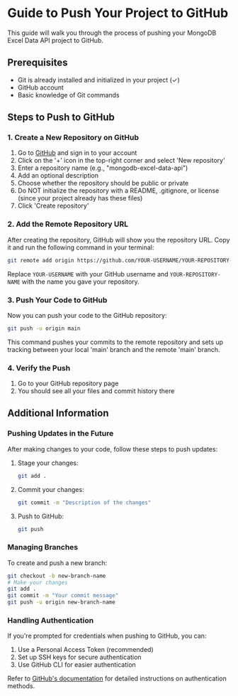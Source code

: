 # Guide to Push Your Project to GitHub

This guide will walk you through the process of pushing your MongoDB Excel Data API project to GitHub.

## Prerequisites

- Git is already installed and initialized in your project (✓)
- GitHub account
- Basic knowledge of Git commands

## Steps to Push to GitHub

### 1. Create a New Repository on GitHub

1. Go to [GitHub](https://github.com/) and sign in to your account
2. Click on the '+' icon in the top-right corner and select 'New repository'
3. Enter a repository name (e.g., "mongodb-excel-data-api")
4. Add an optional description
5. Choose whether the repository should be public or private
6. Do NOT initialize the repository with a README, .gitignore, or license (since your project already has these files)
7. Click 'Create repository'

### 2. Add the Remote Repository URL

After creating the repository, GitHub will show you the repository URL. Copy it and run the following command in your terminal:

```bash
git remote add origin https://github.com/YOUR-USERNAME/YOUR-REPOSITORY-NAME.git
```

Replace `YOUR-USERNAME` with your GitHub username and `YOUR-REPOSITORY-NAME` with the name you gave your repository.

### 3. Push Your Code to GitHub

Now you can push your code to the GitHub repository:

```bash
git push -u origin main
```

This command pushes your commits to the remote repository and sets up tracking between your local 'main' branch and the remote 'main' branch.

### 4. Verify the Push

1. Go to your GitHub repository page
2. You should see all your files and commit history there

## Additional Information

### Pushing Updates in the Future

After making changes to your code, follow these steps to push updates:

1. Stage your changes:
   ```bash
   git add .
   ```

2. Commit your changes:
   ```bash
   git commit -m "Description of the changes"
   ```

3. Push to GitHub:
   ```bash
   git push
   ```

### Managing Branches

To create and push a new branch:

```bash
git checkout -b new-branch-name
# Make your changes
git add .
git commit -m "Your commit message"
git push -u origin new-branch-name
```

### Handling Authentication

If you're prompted for credentials when pushing to GitHub, you can:

1. Use a Personal Access Token (recommended)
2. Set up SSH keys for secure authentication
3. Use GitHub CLI for easier authentication

Refer to [GitHub's documentation](https://docs.github.com/en/authentication) for detailed instructions on authentication methods.